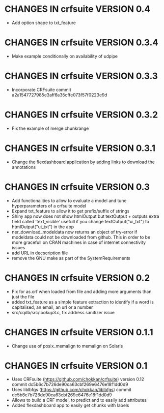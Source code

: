 # CHANGES IN crfsuite VERSION 0.4

- Add option shape to txt_feature

# CHANGES IN crfsuite VERSION 0.3.4

- Make example conditionally on availability of udpipe

# CHANGES IN crfsuite VERSION 0.3.3

- Incorporate CRFsuite commit a2a1547727985e3aff6a35cffe073f57f0223e9d

# CHANGES IN crfsuite VERSION 0.3.2

- Fix the example of merge.chunkrange

# CHANGES IN crfsuite VERSION 0.3.1

- Change the flexdashboard application by adding links to download the annotations

# CHANGES IN crfsuite VERSION 0.3

- Add functionalities to allow to evaluate a model and tune hyperparameters of a crfsuite model
- Expand txt_feature to allow it to get prefix/suffix of strings
- Shiny app now does not show htmlOutput but textOutput + outputs extra field called 'text_visible' usefull if you change textOutput("ui_txt") to htmlOutput("ui_txt") in the app
- ner_download_modeldata now returns an object of try-error if modeldata could not be downloaded from github. This in order to be more gracefull on CRAN machines in case of internet connectivity issues
- add URL in decscription file
- remove the GNU make as part of the SystemRequirements

# CHANGES IN crfsuite VERSION 0.2

- Fix for as.crf when loaded from file and adding more arguments than just the file
- added txt_feature as a simple feature extraction to identify if a word is capitalised, an email, an url or a number
- src/cqdb/src/lookup3.c, fix address sanitizer issue 

# CHANGES IN crfsuite VERSION 0.1.1

- Change use of posix_memalign to memalign on Solaris

# CHANGES IN crfsuite VERSION 0.1

- Uses CRFsuite (https://github.com/chokkan/crfsuite) version 0.12 commit dc5b6c7b726de90ca63cbf269e6476e18f1dd0d9
- Uses liblbfgs (https://github.com/chokkan/liblbfgs) commit dc5b6c7b726de90ca63cbf269e6476e18f1dd0d9
- Allows to build a CRF model, to predict and to easily add attributes 
- Added flexdashboard app to easily get chunks with labels
